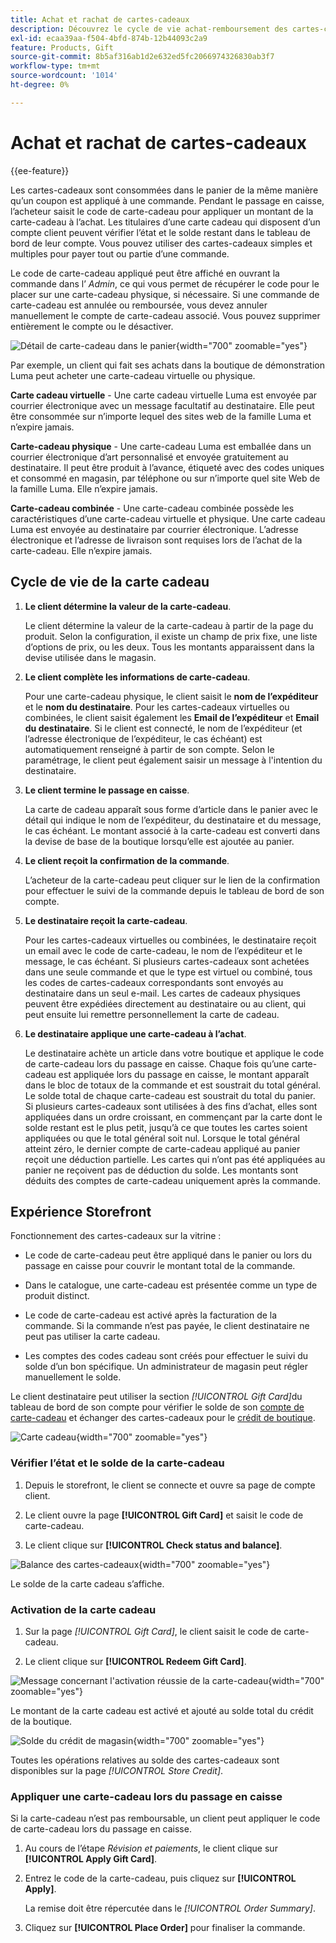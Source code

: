 ```yaml
---
title: Achat et rachat de cartes-cadeaux
description: Découvrez le cycle de vie achat-remboursement des cartes-cadeaux lorsque vous incluez des cartes-cadeaux dans votre catalogue de magasins.
exl-id: ecaa39aa-f504-4bfd-874b-12b44093c2a9
feature: Products, Gift
source-git-commit: 8b5af316ab1d2e632ed5fc2066974326830ab3f7
workflow-type: tm+mt
source-wordcount: '1014'
ht-degree: 0%

---
```


# Achat et rachat de cartes-cadeaux

{{ee-feature}}

Les cartes-cadeaux sont consommées dans le panier de la même manière qu’un coupon est appliqué à une commande. Pendant le passage en caisse, l’acheteur saisit le code de carte-cadeau pour appliquer un montant de la carte-cadeau à l’achat. Les titulaires d’une carte cadeau qui disposent d’un compte client peuvent vérifier l’état et le solde restant dans le tableau de bord de leur compte. Vous pouvez utiliser des cartes-cadeaux simples et multiples pour payer tout ou partie d’une commande.

Le code de carte-cadeau appliqué peut être affiché en ouvrant la commande dans l’ _Admin_, ce qui vous permet de récupérer le code pour le placer sur une carte-cadeau physique, si nécessaire. Si une commande de carte-cadeau est annulée ou remboursée, vous devez annuler manuellement le compte de carte-cadeau associé. Vous pouvez supprimer entièrement le compte ou le désactiver.

![Détail de carte-cadeau dans le panier](./assets/storefront-gift-card-order-customer-account.png){width="700" zoomable="yes"}

Par exemple, un client qui fait ses achats dans la boutique de démonstration Luma peut acheter une carte-cadeau virtuelle ou physique.

**Carte cadeau virtuelle** - Une carte cadeau virtuelle Luma est envoyée par courrier électronique avec un message facultatif au destinataire. Elle peut être consommée sur n’importe lequel des sites web de la famille Luma et n’expire jamais.

**Carte-cadeau physique** - Une carte-cadeau Luma est emballée dans un courrier électronique d’art personnalisé et envoyée gratuitement au destinataire. Il peut être produit à l’avance, étiqueté avec des codes uniques et consommé en magasin, par téléphone ou sur n’importe quel site Web de la famille Luma. Elle n’expire jamais.

**Carte-cadeau combinée** - Une carte-cadeau combinée possède les caractéristiques d’une carte-cadeau virtuelle et physique. Une carte cadeau Luma est envoyée au destinataire par courrier électronique. L’adresse électronique et l’adresse de livraison sont requises lors de l’achat de la carte-cadeau. Elle n’expire jamais.

## Cycle de vie de la carte cadeau

1. **Le client détermine la valeur de la carte-cadeau**.

   Le client détermine la valeur de la carte-cadeau à partir de la page du produit. Selon la configuration, il existe un champ de prix fixe, une liste d’options de prix, ou les deux. Tous les montants apparaissent dans la devise utilisée dans le magasin.

1. **Le client complète les informations de carte-cadeau**.

   Pour une carte-cadeau physique, le client saisit le **nom de l’expéditeur** et le **nom du destinataire**. Pour les cartes-cadeaux virtuelles ou combinées, le client saisit également les **Email de l’expéditeur** et **Email du destinataire**. Si le client est connecté, le nom de l’expéditeur (et l’adresse électronique de l’expéditeur, le cas échéant) est automatiquement renseigné à partir de son compte. Selon le paramétrage, le client peut également saisir un message à l&#39;intention du destinataire.

1. **Le client termine le passage en caisse**.

   La carte de cadeau apparaît sous forme d’article dans le panier avec le détail qui indique le nom de l’expéditeur, du destinataire et du message, le cas échéant. Le montant associé à la carte-cadeau est converti dans la devise de base de la boutique lorsqu’elle est ajoutée au panier.

1. **Le client reçoit la confirmation de la commande**.

   L’acheteur de la carte-cadeau peut cliquer sur le lien de la confirmation pour effectuer le suivi de la commande depuis le tableau de bord de son compte.

1. **Le destinataire reçoit la carte-cadeau**.

   Pour les cartes-cadeaux virtuelles ou combinées, le destinataire reçoit un email avec le code de carte-cadeau, le nom de l’expéditeur et le message, le cas échéant. Si plusieurs cartes-cadeaux sont achetées dans une seule commande et que le type est virtuel ou combiné, tous les codes de cartes-cadeaux correspondants sont envoyés au destinataire dans un seul e-mail. Les cartes de cadeaux physiques peuvent être expédiées directement au destinataire ou au client, qui peut ensuite lui remettre personnellement la carte de cadeau.

1. **Le destinataire applique une carte-cadeau à l’achat**.

   Le destinataire achète un article dans votre boutique et applique le code de carte-cadeau lors du passage en caisse. Chaque fois qu’une carte-cadeau est appliquée lors du passage en caisse, le montant apparaît dans le bloc de totaux de la commande et est soustrait du total général. Le solde total de chaque carte-cadeau est soustrait du total du panier. Si plusieurs cartes-cadeaux sont utilisées à des fins d’achat, elles sont appliquées dans un ordre croissant, en commençant par la carte dont le solde restant est le plus petit, jusqu’à ce que toutes les cartes soient appliquées ou que le total général soit nul. Lorsque le total général atteint zéro, le dernier compte de carte-cadeau appliqué au panier reçoit une déduction partielle. Les cartes qui n’ont pas été appliquées au panier ne reçoivent pas de déduction du solde. Les montants sont déduits des comptes de carte-cadeau uniquement après la commande.

## Expérience Storefront

Fonctionnement des cartes-cadeaux sur la vitrine :

- Le code de carte-cadeau peut être appliqué dans le panier ou lors du passage en caisse pour couvrir le montant total de la commande.

- Dans le catalogue, une carte-cadeau est présentée comme un type de produit distinct.

- Le code de carte-cadeau est activé après la facturation de la commande. Si la commande n’est pas payée, le client destinataire ne peut pas utiliser la carte cadeau.

- Les comptes des codes cadeau sont créés pour effectuer le suivi du solde d’un bon spécifique. Un administrateur de magasin peut régler manuellement le solde.

Le client destinataire peut utiliser la section _[!UICONTROL Gift Card]_&#x200B;du tableau de bord de son compte pour vérifier le solde de son [compte de carte-cadeau](product-gift-card-accounts.md) et échanger des cartes-cadeaux pour le [crédit de boutique](../customers/store-credit-using.md).

![Carte cadeau](./assets/account-dashboard-gift-card.png){width="700" zoomable="yes"}

### Vérifier l’état et le solde de la carte-cadeau

1. Depuis le storefront, le client se connecte et ouvre sa page de compte client.

1. Le client ouvre la page **[!UICONTROL Gift Card]** et saisit le code de carte-cadeau.

1. Le client clique sur **[!UICONTROL Check status and balance]**.

![Balance des cartes-cadeaux](./assets/gift-balance.png){width="700" zoomable="yes"}

Le solde de la carte cadeau s’affiche.

### Activation de la carte cadeau

1. Sur la page _[!UICONTROL Gift Card]_, le client saisit le code de carte-cadeau.

1. Le client clique sur **[!UICONTROL Redeem Gift Card]**.

![Message concernant l&#39;activation réussie de la carte-cadeau](./assets/gift-redeemed-balance.png){width="700" zoomable="yes"}

Le montant de la carte cadeau est activé et ajouté au solde total du crédit de la boutique.

![Solde du crédit de magasin](./assets/store-credit.png){width="700" zoomable="yes"}

Toutes les opérations relatives au solde des cartes-cadeaux sont disponibles sur la page _[!UICONTROL Store Credit]_.

### Appliquer une carte-cadeau lors du passage en caisse

Si la carte-cadeau n’est pas remboursable, un client peut appliquer le code de carte-cadeau lors du passage en caisse.

1. Au cours de l’étape _Révision et paiements_, le client clique sur **[!UICONTROL Apply Gift Card]**.

1. Entrez le code de la carte-cadeau, puis cliquez sur **[!UICONTROL Apply]**.

   La remise doit être répercutée dans le _[!UICONTROL Order Summary]_.

1. Cliquez sur **[!UICONTROL Place Order]** pour finaliser la commande.
